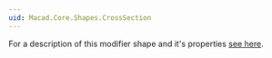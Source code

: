 ```yaml
---
uid: Macad.Core.Shapes.CrossSection
---
```

For a description of this modifier shape and it's properties [see here](xref:86065e4d-c0fc-46e2-aae4-4b385fb47409).